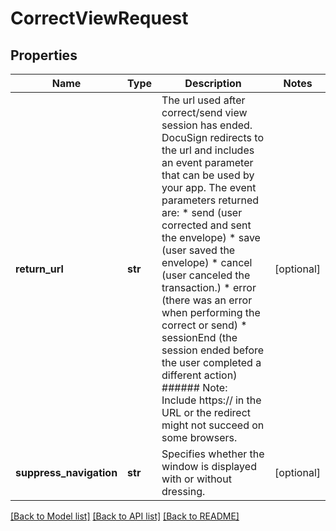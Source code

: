 # CorrectViewRequest

## Properties
Name | Type | Description | Notes
------------ | ------------- | ------------- | -------------
**return_url** | **str** | The url used after correct/send view session has ended. DocuSign redirects to the url and includes an event parameter that can be used by your app. The event parameters returned are:   * send (user corrected and sent the envelope) * save (user saved the envelope) * cancel (user canceled the transaction.) * error (there was an error when performing the correct or send) * sessionEnd (the session ended before the user completed a different action)  ###### Note: Include https:// in the URL or the redirect might not succeed on some browsers.  | [optional] 
**suppress_navigation** | **str** | Specifies whether the window is displayed with or without dressing. | [optional] 

[[Back to Model list]](../README.md#documentation-for-models) [[Back to API list]](../README.md#documentation-for-api-endpoints) [[Back to README]](../README.md)


